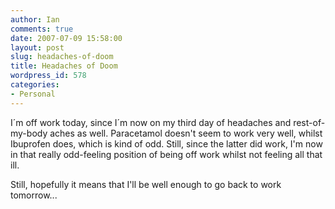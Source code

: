 ```yaml
---
author: Ian
comments: true
date: 2007-07-09 15:58:00
layout: post
slug: headaches-of-doom
title: Headaches of Doom
wordpress_id: 578
categories:
- Personal
---
```


I´m off work today, since I´m now on my third day of headaches and rest-of-my-body aches as well.  Paracetamol doesn't seem to work very well, whilst Ibuprofen does, which is kind of odd.  Still, since the latter did work, I'm now in that really odd-feeling position of being off work whilst not feeling all that ill.  

Still, hopefully it means that I'll be well enough to go back to work tomorrow...

